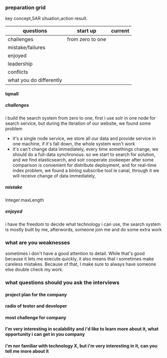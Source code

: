 ### preparation grid

key concept,SAR situation,action result.

|questions|start up|current|
|---|---|---|
|challenges|from zero to one||
|mistake/failures|||
|enjoyed|||
|leadership|||
|conflicts|||
|what you do differently|||

#### tqmall
##### challenges
i build the search system from zero to one, first i use solr in one node for search service,
but during the iteration of our website, we found some problem
* it's a single node service, we store all our data and provide service in one machine, if it's fall down, the whole system won't work
* it's can't change data immediately, every time somethings change, we should do a full-data synchronous.
so we start to search for solution, and we find elasticsearch, and solr cooperate zookeeper 
after some comparison is convenient for distribute deployment, and for real-time index problem, we found a binlog subscribe tool ie canal,
through it we will receive change of data immediately, 

##### mistake
Integer.maxLength

##### enjoyed
i have the freedom to decide what technology i can use, 
the search system is mostly built by me, afterwords, someone join me and do some extra work  

### what are you weaknesses
sometimes i don't have a good attention to detail. 
While that's good because it lets me execute quickly, it also means that i sometimes make careless mistakes.
Because of that, I make sure to always have someone else double check my work.

### what questions should you ask the interviews
#### project plan for the company 
#### radio of tester and developer
#### most challenge for company
#### I'm very interesting in scalability and i'd like to learn more about it, what opportunity i can get in you company
#### i'm nor familiar with technology X, but i'm very interesting in it, can you tell me more about it
 

